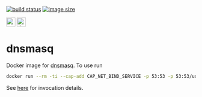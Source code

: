 [![build status](https://github.com/e-karge/toolbelt/actions/workflows/build.yaml/badge.svg)](https://github.com/e-karge/toolbelt/actions/workflows/build.yaml)
[![image size](https://img.shields.io/docker/image-size/toolbelt/dnsmasq/latest?logo=docker)](https://hub.docker.com/repository/docker/toolbelt/dnsmasq)

[<img height="24" width="24" src="https://unpkg.com/simple-icons@4/icons/github.svg" alt="source code">](https://github.com/e-karge/toolbelt/tree/master/dnsmasq)
[<img height="24" width="24" src="https://unpkg.com/simple-icons@4/icons/docker.svg" alt="docker image">](https://hub.docker.com/repository/docker/toolbelt/dnsmasq)

dnsmasq
===

Docker image for [dnsmasq](https://thekelleys.org.uk/dnsmasq/doc.html).
To use run

```bash
docker run --rm -ti --cap-add CAP_NET_BIND_SERVICE -p 53:53 -p 53:53/udp toolbelt/dnsmasq -d
```

See [here](https://thekelleys.org.uk/dnsmasq/docs/dnsmasq-man.html)
for invocation details.
